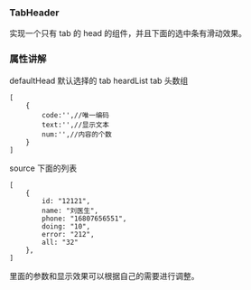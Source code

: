 ### TabHeader

实现一个只有 tab 的 head 的组件，并且下面的选中条有滑动效果。

### 属性讲解

defaultHead 默认选择的 tab
heardList tab 头数组

```
[
    {
        code:'',//唯一编码
        text:'',//显示文本
        num:'',//内容的个数
    }
]
```

source 下面的列表

```
[
    {
        id: "12121",
        name: "刘医生",
        phone: "16807656551",
        doing: "10",
        error: "212",
        all: "32"
    },
]
```
里面的参数和显示效果可以根据自己的需要进行调整。
